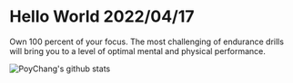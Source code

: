 # Hello World 2022/04/17

Own 100 percent of your focus. The most challenging of endurance drills will bring you to a level of optimal mental and physical performance.

![PoyChang's github stats](https://github-readme-stats.vercel.app/api?username=poychang&show_icons=true&theme=dracula)
